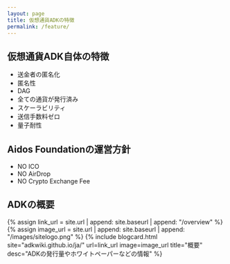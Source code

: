 ```yaml
---
layout: page
title: 仮想通貨ADKの特徴
permalink: /feature/
---
```


<!-- TODO 現在（Step1）と、次期バージョン(step2)の違いがわかるように表現する必要あり -->

## 仮想通貨ADK自体の特徴
- 送金者の匿名化
 - 匿名性
- DAG
 - 全ての通貨が発行済み
 - スケーラビリティ
 - 送信手数料ゼロ  
- 量子耐性

## Aidos Foundationの運営方針
- NO ICO
- NO AirDrop
- NO Crypto Exchange Fee

## ADKの概要

{% assign link_url = site.url | append: site.baseurl | append: "/overview" %}
{% assign image_url = site.url | append: site.baseurl | append: "/images/sitelogo.png" %}
{% include blogcard.html site="adkwiki.github.io/ja/" url=link_url image=image_url title="概要" desc="ADKの発行量やホワイトペーパーなどの情報" %}
